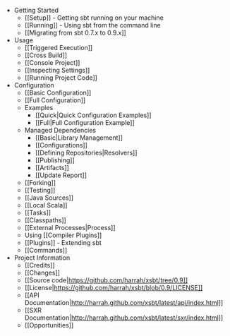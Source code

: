 * Getting Started
    * [[Setup]] - Getting sbt running on your machine
    * [[Running]] - Using sbt from the command line
    * [[Migrating from sbt 0.7.x to 0.9.x]]
* Usage
    * [[Triggered Execution]]
    * [[Cross Build]]
    * [[Console Project]]
    * [[Inspecting Settings]]
    * [[Running Project Code]]
* Configuration
    * [[Basic Configuration]]
    * [[Full Configuration]]
    * Examples 
        * [[Quick|Quick Configuration Examples]]
        * [[Full|Full Configuration Example]]
    * Managed Dependencies
        * [[Basic|Library Management]]
        * [[Configurations]]
        * [[Defining Repositories|Resolvers]]
        * [[Publishing]]
        * [[Artifacts]]
        * [[Update Report]]
    * [[Forking]]
    * [[Testing]]
    * [[Java Sources]]
    * [[Local Scala]]
    * [[Tasks]]
    * [[Classpaths]]
    * [[External Processes|Process]]
    * Using [[Compiler Plugins]]
    * [[Plugins]] - Extending sbt
    * [[Commands]]
* Project Information
    * [[Credits]]
    * [[Changes]]
    * [[Source code|https://github.com/harrah/xsbt/tree/0.9]]
    * [[License|https://github.com/harrah/xsbt/blob/0.9/LICENSE]]
    * [[API Documentation|http://harrah.github.com/xsbt/latest/api/index.html]]
    * [[SXR Documentation|http://harrah.github.com/xsbt/latest/sxr/index.html]]
    * [[Opportunities]]
